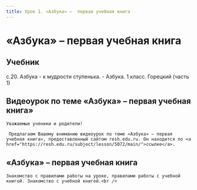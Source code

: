 ```yaml
---
title: Урок 1. «Азбука» –  первая учебная книга 
---
```


# «Азбука» –  первая учебная книга 

## Учебник

с.20. Азбука - к мудрости ступенька. - Азбука. 1 класс. Горецкий (часть 1)

## Видеоурок по теме «Азбука» – первая учебная книга»

<p>
	Уважаемые ученики и родители!  
</p>
<p>
	 Предлагаем Вашему вниманию видеоурок по теме «Азбука» – первая учебная книга», предоставленный сайтом resh.edu.ru. Он находится по <a href="https://resh.edu.ru/subject/lesson/5072/main/">ссылке</a>.
</p>

## «Азбука» – первая учебная книга

<p>
	Знакомство с правилами работы на уроке, правилами работы с учебной книгой. Знакомство с учебной книгой.<br />
</p>